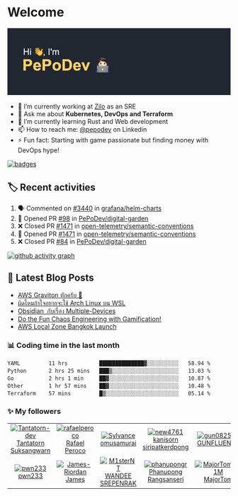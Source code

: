# Welcome

[![Banner](images/banner.png)](https://pepo.dev)

- 🔭 I’m currently working at [Zilo](https://www.zilo.co.uk) as an SRE
- 💬 Ask me about **Kubernetes, DevOps and Terraform**
- 🌱 I’m currently learning Rust and Web development 
- 📫 How to reach me: [@pepodev](https://www.linkedin.com/in/pepodev) on Linkedin
- ⚡ Fun fact: Starting with game passionate but finding money with DevOps hype!

[![badges](https://holopin.me/pepodev)](https://holopin.io/@pepodev)

## 🏷️ Recent activities

<!--START_SECTION:activity-->
1. 🗣 Commented on [#3440](https://github.com/grafana/helm-charts/issues/3440#issuecomment-3354929120) in [grafana/helm-charts](https://github.com/grafana/helm-charts)
2. 💪 Opened PR [#98](https://github.com/PePoDev/digital-garden/pull/98) in [PePoDev/digital-garden](https://github.com/PePoDev/digital-garden)
3. ❌ Closed PR [#1471](https://github.com/open-telemetry/semantic-conventions/pull/1471) in [open-telemetry/semantic-conventions](https://github.com/open-telemetry/semantic-conventions)
4. 💪 Opened PR [#1471](https://github.com/open-telemetry/semantic-conventions/pull/1471) in [open-telemetry/semantic-conventions](https://github.com/open-telemetry/semantic-conventions)
5. ❌ Closed PR [#84](https://github.com/PePoDev/digital-garden/pull/84) in [PePoDev/digital-garden](https://github.com/PePoDev/digital-garden)
<!--END_SECTION:activity-->

[![github activity graph](https://github-readme-activity-graph.vercel.app/graph?username=pepodev&theme=github-compact&hide_border=true&area=true)](https://github.com/pepodev)

## 📝 Latest Blog Posts

<!-- BLOG-POST-LIST:START -->
- [AWS Graviton ทักครับ 👋](https://blog.pepo.dev/aws-graviton)
- [ผิดไหมถ้าใจอยากจะใช้ Arch Linux บน WSL](https://blog.pepo.dev/arch-linux-wsl)
- [Obsidian  กับเรื่อง Multiple-Devices](https://blog.pepo.dev/obsidian-multiple-device)
- [Do the Fun Chaos Engineering with Gamification!](https://blog.pepo.dev/do-the-fun-chaos-engineering-with-gamification)
- [AWS Local Zone Bangkok Launch](https://blog.pepo.dev/aws-local-zone-bangkok-launch)
<!-- BLOG-POST-LIST:END -->

### 📊 Coding time in the last month

<!--START_SECTION:waka-->

```txt
YAML         11 hrs          ██████████████▓░░░░░░░░░░   58.94 %
Python       2 hrs 25 mins   ███▒░░░░░░░░░░░░░░░░░░░░░   13.03 %
Go           2 hrs 1 min     ██▓░░░░░░░░░░░░░░░░░░░░░░   10.87 %
Other        1 hr 57 mins    ██▓░░░░░░░░░░░░░░░░░░░░░░   10.48 %
Terraform    57 mins         █▒░░░░░░░░░░░░░░░░░░░░░░░   05.14 %
```

<!--END_SECTION:waka-->

### ✨ My followers

<!--START_SECTION:top-followers-->
<table>
  <tr>
    <td align="center">
      <a href="https://github.com/Tantatorn-dev">
        <img src="https://avatars2.githubusercontent.com/u/18630569" width="100px;" alt="Tantatorn-dev"/>
      </a>
      <br />
      <a href="https://github.com/Tantatorn-dev">Tantatorn Suksangwarn</a>
    </td>
    <td align="center">
      <a href="https://github.com/rafaelperoco">
        <img src="https://avatars2.githubusercontent.com/u/3013085" width="100px;" alt="rafaelperoco"/>
      </a>
      <br />
      <a href="https://github.com/rafaelperoco">Rafael Peroco</a>
    </td>
    <td align="center">
      <a href="https://github.com/Sylvance">
        <img src="https://avatars2.githubusercontent.com/u/9350722" width="100px;" alt="Sylvance"/>
      </a>
      <br />
      <a href="https://github.com/Sylvance">omusamurai</a>
    </td>
    <td align="center">
      <a href="https://github.com/new4761">
        <img src="https://avatars2.githubusercontent.com/u/30498964" width="100px;" alt="new4761"/>
      </a>
      <br />
      <a href="https://github.com/new4761">kanisorn siripatkerdpong</a>
    </td>
    <td align="center">
      <a href="https://github.com/gun082544">
        <img src="https://avatars2.githubusercontent.com/u/56395331" width="100px;" alt="gun082544"/>
      </a>
      <br />
      <a href="https://github.com/gun082544">GUNFLUENZA</a>
    </td>
    <td align="center">
      <a href="https://github.com/miladnami97">
        <img src="https://avatars2.githubusercontent.com/u/92865121" width="100px;" alt="miladnami97"/>
      </a>
      <br />
      <a href="https://github.com/miladnami97">milad</a>
    </td>
    <td align="center">
      <a href="https://github.com/Tittoh">
        <img src="https://avatars2.githubusercontent.com/u/18376530" width="100px;" alt="Tittoh"/>
      </a>
      <br />
      <a href="https://github.com/Tittoh">Titus K.</a>
    </td>
  </tr>
  <tr>
    <td align="center">
      <a href="https://github.com/pwn233">
        <img src="https://avatars2.githubusercontent.com/u/78015199" width="100px;" alt="pwn233"/>
      </a>
      <br />
      <a href="https://github.com/pwn233">pwn233</a>
    </td>
    <td align="center">
      <a href="https://github.com/James-Riordan">
        <img src="https://avatars2.githubusercontent.com/u/52417700" width="100px;" alt="James-Riordan"/>
      </a>
      <br />
      <a href="https://github.com/James-Riordan">James</a>
    </td>
    <td align="center">
      <a href="https://github.com/M1sterNT">
        <img src="https://avatars2.githubusercontent.com/u/25530772" width="100px;" alt="M1sterNT"/>
      </a>
      <br />
      <a href="https://github.com/M1sterNT">WANDEE SREPENRAK</a>
    </td>
    <td align="center">
      <a href="https://github.com/phanupongr">
        <img src="https://avatars2.githubusercontent.com/u/22865189" width="100px;" alt="phanupongr"/>
      </a>
      <br />
      <a href="https://github.com/phanupongr">Phanupong Rangsanseri</a>
    </td>
    <td align="center">
      <a href="https://github.com/MajorTom3K1M">
        <img src="https://avatars2.githubusercontent.com/u/32536290" width="100px;" alt="MajorTom3K1M"/>
      </a>
      <br />
      <a href="https://github.com/MajorTom3K1M">MajorTom</a>
    </td>
    <td align="center">
      <a href="https://github.com/flukedev8">
        <img src="https://avatars2.githubusercontent.com/u/25680524" width="100px;" alt="flukedev8"/>
      </a>
      <br />
      <a href="https://github.com/flukedev8">Sitthisak  Plianklip</a>
    </td>
  </tr>
</table>
<!--END_SECTION:top-followers-->

<!-- References -->
<!-- https://reheader.glitch.me/home -->
<!-- https://colorhunt.co/palette/222831393e46ffd369eeeeee -->
<!-- https://github.com/gautamkrishnar/blog-post-workflow -->
<!-- https://github.com/athul/waka-readme -->
<!-- https://github.com/jamesgeorge007/github-activity-readme -->
<!-- https://github.com/Ashutosh00710/github-readme-activity-graph -->

